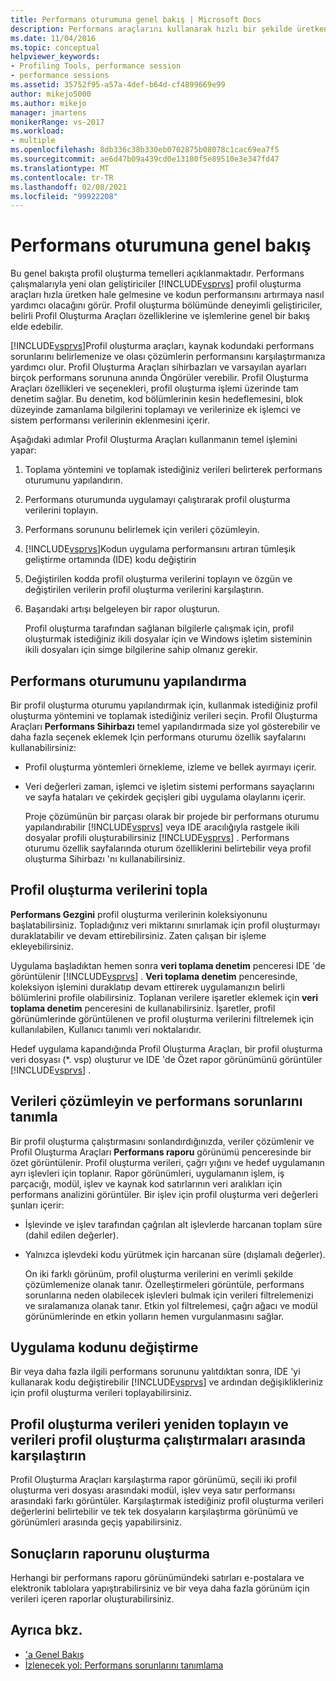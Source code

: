 ```yaml
---
title: Performans oturumuna genel bakış | Microsoft Docs
description: Performans araçlarını kullanarak hızlı bir şekilde üretken olma ve zeni kodunun performansını artırma hakkında bilgi edinin.
ms.date: 11/04/2016
ms.topic: conceptual
helpviewer_keywords:
- Profiling Tools, performance session
- performance sessions
ms.assetid: 35752f95-a57a-4def-b64d-cf4899669e99
author: mikejo5000
ms.author: mikejo
manager: jmartens
monikerRange: vs-2017
ms.workload:
- multiple
ms.openlocfilehash: 8db336c38b330eb0702875b08078c1cac69ea7f5
ms.sourcegitcommit: ae6d47b09a439cd0e13180f5e89510e3e347fd47
ms.translationtype: MT
ms.contentlocale: tr-TR
ms.lasthandoff: 02/08/2021
ms.locfileid: "99922208"
---
```

# <a name="performance-session-overview"></a>Performans oturumuna genel bakış
Bu genel bakışta profil oluşturma temelleri açıklanmaktadır. Performans çalışmalarıyla yeni olan geliştiriciler [!INCLUDE[vsprvs](../code-quality/includes/vsprvs_md.md)] profil oluşturma araçları hızla üretken hale gelmesine ve kodun performansını artırmaya nasıl yardımcı olacağını görür. Profil oluşturma bölümünde deneyimli geliştiriciler, belirli Profil Oluşturma Araçları özelliklerine ve işlemlerine genel bir bakış elde edebilir.

 [!INCLUDE[vsprvs](../code-quality/includes/vsprvs_md.md)]Profil oluşturma araçları, kaynak kodundaki performans sorunlarını belirlemenize ve olası çözümlerin performansını karşılaştırmanıza yardımcı olur. Profil Oluşturma Araçları sihirbazları ve varsayılan ayarları birçok performans sorununa anında Öngörüler verebilir. Profil Oluşturma Araçları özellikleri ve seçenekleri, profil oluşturma işlemi üzerinde tam denetim sağlar. Bu denetim, kod bölümlerinin kesin hedeflemesini, blok düzeyinde zamanlama bilgilerini toplamayı ve verilerinize ek işlemci ve sistem performansı verilerinin eklenmesini içerir.

 Aşağıdaki adımlar Profil Oluşturma Araçları kullanmanın temel işlemini yapar:

1. Toplama yöntemini ve toplamak istediğiniz verileri belirterek performans oturumunu yapılandırın.

2. Performans oturumunda uygulamayı çalıştırarak profil oluşturma verilerini toplayın.

3. Performans sorununu belirlemek için verileri çözümleyin.

4. [!INCLUDE[vsprvs](../code-quality/includes/vsprvs_md.md)]Kodun uygulama performansını artıran tümleşik geliştirme ortamında (IDE) kodu değiştirin

5. Değiştirilen kodda profil oluşturma verilerini toplayın ve özgün ve değiştirilen verilerin profil oluşturma verilerini karşılaştırın.

6. Başarıdaki artışı belgeleyen bir rapor oluşturun.

   Profil oluşturma tarafından sağlanan bilgilerle çalışmak için, profil oluşturmak istediğiniz ikili dosyalar için ve Windows işletim sisteminin ikili dosyaları için simge bilgilerine sahip olmanız gerekir.

## <a name="configure-the-performance-session"></a>Performans oturumunu yapılandırma
 Bir profil oluşturma oturumu yapılandırmak için, kullanmak istediğiniz profil oluşturma yöntemini ve toplamak istediğiniz verileri seçin. Profil Oluşturma Araçları **Performans Sihirbazı** temel yapılandırmada size yol gösterebilir ve daha fazla seçenek eklemek Için performans oturumu özellik sayfalarını kullanabilirsiniz:

- Profil oluşturma yöntemleri örnekleme, izleme ve bellek ayırmayı içerir.

- Veri değerleri zaman, işlemci ve işletim sistemi performans sayaçlarını ve sayfa hataları ve çekirdek geçişleri gibi uygulama olaylarını içerir.

  Proje çözümünün bir parçası olarak bir projede bir performans oturumu yapılandırabilir [!INCLUDE[vsprvs](../code-quality/includes/vsprvs_md.md)] veya IDE aracılığıyla rastgele ikili dosyalar profili oluşturabilirsiniz [!INCLUDE[vsprvs](../code-quality/includes/vsprvs_md.md)] . Performans oturumu özellik sayfalarında oturum özelliklerini belirtebilir veya profil oluşturma Sihirbazı 'nı kullanabilirsiniz.

## <a name="collect-profiling-data"></a>Profil oluşturma verilerini topla
 **Performans Gezgini** profil oluşturma verilerinin koleksiyonunu başlatabilirsiniz. Topladığınız veri miktarını sınırlamak için profil oluşturmayı duraklatabilir ve devam ettirebilirsiniz. Zaten çalışan bir işleme ekleyebilirsiniz.

 Uygulama başladıktan hemen sonra **veri toplama denetim** penceresi IDE 'de görüntülenir [!INCLUDE[vsprvs](../code-quality/includes/vsprvs_md.md)] . **Veri toplama denetim** penceresinde, koleksiyon işlemini duraklatıp devam ettirerek uygulamanızın belirli bölümlerini profile olabilirsiniz. Toplanan verilere işaretler eklemek için **veri toplama denetim** penceresini de kullanabilirsiniz. İşaretler, profil görünümlerinde görüntülenen ve profil oluşturma verilerini filtrelemek için kullanılabilen, Kullanıcı tanımlı veri noktalarıdır.

 Hedef uygulama kapandığında Profil Oluşturma Araçları, bir profil oluşturma veri dosyası (*. vsp) oluşturur ve IDE 'de Özet rapor görünümünü görüntüler [!INCLUDE[vsprvs](../code-quality/includes/vsprvs_md.md)] .

## <a name="analyze-the-data-and-identify-performance-issues"></a>Verileri çözümleyin ve performans sorunlarını tanımla
 Bir profil oluşturma çalıştırmasını sonlandırdığınızda, veriler çözümlenir ve Profil Oluşturma Araçları **Performans raporu** görünümü penceresinde bir özet görüntülenir. Profil oluşturma verileri, çağrı yığını ve hedef uygulamanın ayrı işlevleri için toplanır. Rapor görünümleri, uygulamanın işlem, iş parçacığı, modül, işlev ve kaynak kod satırlarının veri aralıkları için performans analizini görüntüler. Bir işlev için profil oluşturma veri değerleri şunları içerir:

- İşlevinde ve işlev tarafından çağrılan alt işlevlerde harcanan toplam süre (dahil edilen değerler).

- Yalnızca işlevdeki kodu yürütmek için harcanan süre (dışlamalı değerler).

  On iki farklı görünüm, profil oluşturma verilerini en verimli şekilde çözümlemenize olanak tanır. Özelleştirmeleri görüntüle, performans sorunlarına neden olabilecek işlevleri bulmak için verileri filtrelemenizi ve sıralamanıza olanak tanır. Etkin yol filtrelemesi, çağrı ağacı ve modül görünümlerinde en etkin yolların hemen vurgulanmasını sağlar.

## <a name="modify-the-application-code"></a>Uygulama kodunu değiştirme
 Bir veya daha fazla ilgili performans sorununu yalıtdıktan sonra, IDE 'yi kullanarak kodu değiştirebilir [!INCLUDE[vsprvs](../code-quality/includes/vsprvs_md.md)] ve ardından değişiklikleriniz için profil oluşturma verileri toplayabilirsiniz.

## <a name="collect-profiling-data-again-and-compare-the-data-between-the-profiling-runs"></a>Profil oluşturma verileri yeniden toplayın ve verileri profil oluşturma çalıştırmaları arasında karşılaştırın
 Profil Oluşturma Araçları karşılaştırma rapor görünümü, seçili iki profil oluşturma veri dosyası arasındaki modül, işlev veya satır performansı arasındaki farkı görüntüler. Karşılaştırmak istediğiniz profil oluşturma verileri değerlerini belirtebilir ve tek tek dosyaların karşılaştırma görünümü ve görünümleri arasında geçiş yapabilirsiniz.

## <a name="generate-a-report-of-the-results"></a>Sonuçların raporunu oluşturma
 Herhangi bir performans raporu görünümündeki satırları e-postalara ve elektronik tablolara yapıştırabilirsiniz ve bir veya daha fazla görünüm için verileri içeren raporlar oluşturabilirsiniz.

## <a name="see-also"></a>Ayrıca bkz.
- ['a Genel Bakış](../profiling/overviews-performance-tools.md)
- [İzlenecek yol: Performans sorunlarını tanımlama](beginners-guide-to-cpu-sampling.md)

